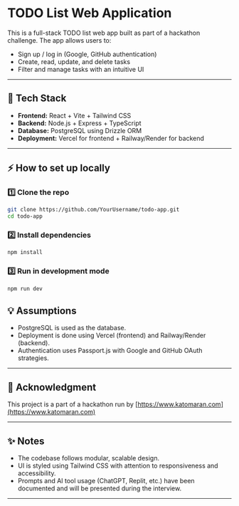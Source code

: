 
# TODO List Web Application

This is a full-stack TODO list web app built as part of a hackathon challenge. The app allows users to:
- Sign up / log in (Google, GitHub authentication)
- Create, read, update, and delete tasks
- Filter and manage tasks with an intuitive UI

---

## 🚀 Tech Stack
- **Frontend:** React + Vite + Tailwind CSS
- **Backend:** Node.js + Express + TypeScript
- **Database:** PostgreSQL using Drizzle ORM
- **Deployment:** Vercel for frontend + Railway/Render for backend

---

## ⚡ How to set up locally

### 1️⃣ Clone the repo
```bash
git clone https://github.com/YourUsername/todo-app.git
cd todo-app
````

### 2️⃣ Install dependencies

```bash
npm install
```

### 3️⃣ Run in development mode

```bash
npm run dev
```


## 💡 Assumptions

* PostgreSQL is used as the database.
* Deployment is done using Vercel (frontend) and Railway/Render (backend).
* Authentication uses Passport.js with Google and GitHub OAuth strategies.

---

## 🙌 Acknowledgment

This project is a part of a hackathon run by [https://www.katomaran.com](https://www.katomaran.com)

---

## ✨ Notes

* The codebase follows modular, scalable design.
* UI is styled using Tailwind CSS with attention to responsiveness and accessibility.
* Prompts and AI tool usage (ChatGPT, Replit, etc.) have been documented and will be presented during the interview.

---




